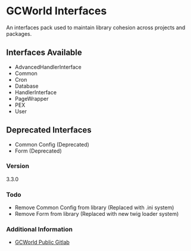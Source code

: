 # GCWorld Interfaces

An interfaces pack used to maintain library cohesion across projects and packages.

## Interfaces Available 

  - AdvancedHandlerInterface
  - Common
  - Cron
  - Database
  - HandlerInterface
  - PageWrapper
  - PEX
  - User

## Deprecated Interfaces

  - Common Config (Deprecated)
  - Form (Deprecated)


### Version
3.3.0


### Todo

  - Remove Common Config from library (Replaced with .ini system)
  - Remove Form from library (Replaced with new twig loader system)

### Additional Information

* [GCWorld Public Gitlab](https://gitlab.konghack.com/groups/GCWorld)
